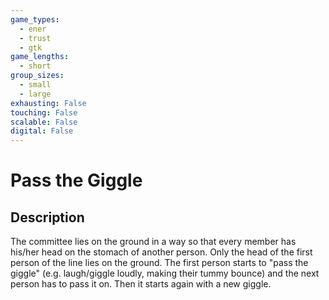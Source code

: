 ```yaml
---
game_types:
  - ener
  - trust
  - gtk
game_lengths:
  - short
group_sizes:
  - small
  - large
exhausting: False
touching: False
scalable: False
digital: False
---
```

# Pass the Giggle

## Description
The committee lies on the ground in a way so that every member has his/her head on the stomach of another person. Only the head of the first person of the line lies on the ground. The first person starts to "pass the giggle" (e.g. laugh/giggle loudly, making their tummy bounce) and the next person has to pass it on. Then it starts again with a new giggle.
